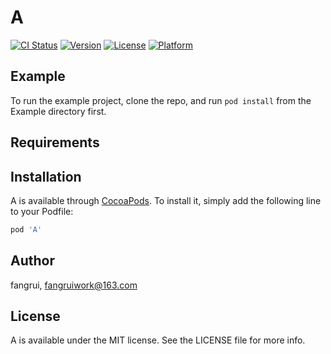 # A

[![CI Status](https://img.shields.io/travis/fangrui/A.svg?style=flat)](https://travis-ci.org/fangrui/A)
[![Version](https://img.shields.io/cocoapods/v/A.svg?style=flat)](https://cocoapods.org/pods/A)
[![License](https://img.shields.io/cocoapods/l/A.svg?style=flat)](https://cocoapods.org/pods/A)
[![Platform](https://img.shields.io/cocoapods/p/A.svg?style=flat)](https://cocoapods.org/pods/A)

## Example

To run the example project, clone the repo, and run `pod install` from the Example directory first.

## Requirements

## Installation

A is available through [CocoaPods](https://cocoapods.org). To install
it, simply add the following line to your Podfile:

```ruby
pod 'A'
```

## Author

fangrui, fangruiwork@163.com

## License

A is available under the MIT license. See the LICENSE file for more info.
